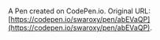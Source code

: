 # 

A Pen created on CodePen.io. Original URL: [https://codepen.io/swaroxy/pen/abEVaQP](https://codepen.io/swaroxy/pen/abEVaQP).


